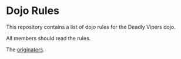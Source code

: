 Dojo Rules
==========

This repository contains a list of dojo rules for the Deadly Vipers dojo.

All members should read the rules.

The [originators](https://github.com/deadlyvipers).

